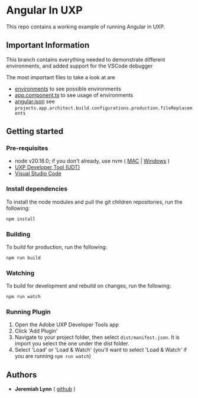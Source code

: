 # Angular In UXP

This repo contains a working example of running Angular in UXP.

## Important Information

This branch contains everything needed to demonstrate different environments, and added support for the VSCode debugger

The most important files to take a look at are 
- [environments](environments/) to see possible environments
- [app.component.ts](src/app/app.component.ts) to see usage of environments
- [angular.json](angular.json) see `projects.app.architect.build.configurations.production.fileReplacements`

## Getting started

### Pre-requisites

- node v20.18.0; if you don't already, use nvm ( [MAC](https://github.com/nvm-sh/nvm) | [Windows](https://github.com/coreybutler/nvm-windows) )
- [UXP Developer Tool (UDT)](https://developer.adobe.com/photoshop/uxp/2022/guides/devtool/installation/)
- [Visual Studio Code](https://code.visualstudio.com/Download)

### Install dependencies

To install the node modules and pull the git children repositories, run the following:

```sh
npm install
```

### Building

To build for production, run the following:

```sh
npm run build
```

### Watching

To build for development and rebuild on changes, run the following:

```sh
npm run watch
```

### Running Plugin

1. Open the Adobe UXP Developer Tools app
2. Click 'Add Plugin'
3. Navigate to your project folder, then select `dist/manifest.json`. It is import you select the one under the dist folder.
4. Select 'Load' or 'Load & Watch' (you'll want to select 'Load & Watch' if you are running `npm run watch`)

## Authors

- **Jeremiah Lynn** ( [github](https://github.com/jeremiahlynn) )
